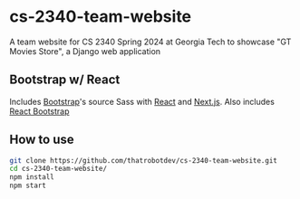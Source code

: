 # cs-2340-team-website
 A team website for CS 2340 Spring 2024 at Georgia Tech to showcase "GT Movies Store", a Django web application

## Bootstrap w/ React

Includes [Bootstrap](https://getbootstrap.com)'s source Sass with [React](https://react.dev/) and [Next.js](https://nextjs.org/). Also includes [React Bootstrap](https://react-bootstrap.github.io/)

## How to use

```sh
git clone https://github.com/thatrobotdev/cs-2340-team-website.git
cd cs-2340-team-website/
npm install
npm start
```
